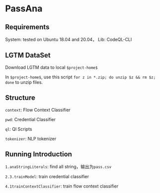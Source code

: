 # PassAna

## Requirements
System: tested on Ubuntu 18.04 and 20.04，
Lib: CodeQL-CLI

## LGTM DataSet
Download LGTM data to local `$project-home$`

In `$project-home$`, use this script `for z in *.zip; do unzip $z && rm $z; done` to unzip files.

## Structure
`context`: Flow Context Classifier

`pwd`: Credential Classifier

`ql`: Ql Scripts

`tokenizer`: NLP tokenizer


## Running Introduction

`1.anaStringLiterals`: find all string，输出为`pass.csv`

`2.3.trainModel`: train credential classifier 

`4.1trainContextClassifier`: train flow context classifier 


